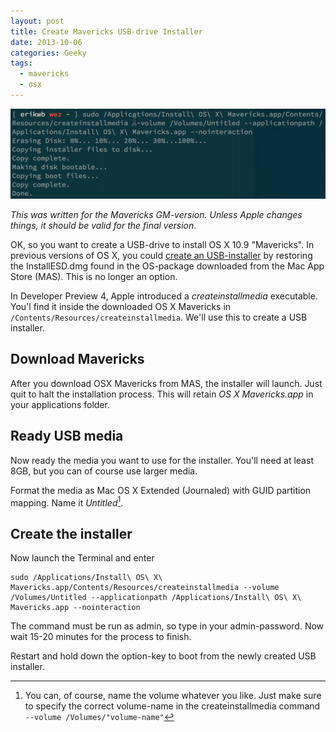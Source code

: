 ```yaml
---
layout: post
title: Create Mavericks USB-drive Installer
date: 2013-10-06
categories: Geeky
tags:
  - mavericks
  - osx
---
```


![Creating USB-installer in the Terminal](/assets/img/installUSB.png "")

*This was written for the Mavericks GM-version. Unless Apple changes things, it should be valid for the final version*.

OK, so you want to create a USB-drive to install OS X 10.9 "Mavericks". In previous versions of OS X, you could [create an USB-installer][installML] by restoring the InstallESD.dmg found in the OS-package downloaded from the Mac App Store (MAS). This is no longer an option.

In Developer Preview 4, Apple introduced a *createinstallmedia* executable. You'l find it inside the downloaded OS X Mavericks in `/Contents/Resources/createinstallmedia`. We'll use this to create a USB installer.

## Download Mavericks

After you download OSX Mavericks from MAS, the installer will launch. Just quit to halt the installation process. This will retain *OS X Mavericks.app* in your applications folder.

## Ready USB media

Now ready the media you want to use for the installer. You'll need at least 8GB, but you can of course use larger media.

Format the media as Mac OS X Extended (Journaled) with GUID partition mapping. Name it *Untitled*[^1].

## Create the installer

Now launch the Terminal and enter

    sudo /Applications/Install\ OS\ X\ Mavericks.app/Contents/Resources/createinstallmedia --volume /Volumes/Untitled --applicationpath /Applications/Install\ OS\ X\ Mavericks.app --nointeraction

The command must be run as admin, so type in your admin-password. Now wait 15-20 minutes for the process to finish.

Restart and hold down the option-key to boot from the newly created USB installer.

[^1]: You can, of course, name the volume whatever you like. Just make sure to specify the correct volume-name in the createinstallmedia command `--volume /Volumes/"volume-name"` 

[installML]: http://osxdaily.com/2012/02/17/make-bootable-os-x-10-8-mountain-lion-usb-install-drive/